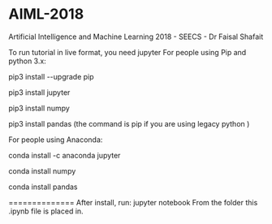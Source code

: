 # AIML-2018
Artificial Intelligence and Machine Learning 2018 - SEECS - Dr Faisal Shafait

To run tutorial in live format, you need jupyter
For people using Pip and python 3.x:

pip3 install --upgrade pip

pip3 install jupyter

pip3 install numpy

pip3 install pandas
 (the command is pip if you are using legacy python )

For people using Anaconda:

conda install -c anaconda jupyter

conda install numpy

conda install pandas

==============
After install, run:
  jupyter notebook
From the folder this .ipynb file is placed in.
